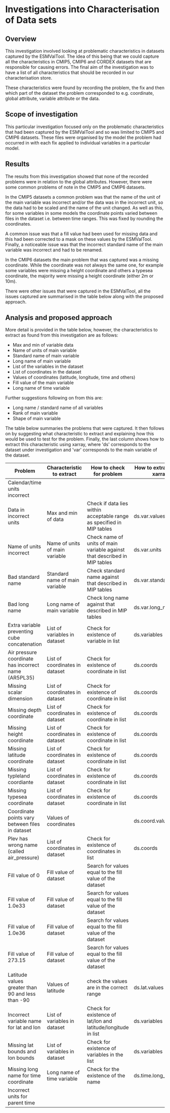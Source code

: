 # Investigations into Characterisation of Data sets

## Overview

This investigation involved looking at problematic characteristics in datasets captured by the ESMValTool. The idea of this being that we could capture all the characteristics in CMIP5, CMIP6 and CORDEX datasets that are responsible for causing errors. The final aim of the investigation was to have a list of all characteristics that should be recorded in our characterisation store.

These characteristics were found by recording the problem, the fix and then which part of the dataset the problem corresponded to e.g. coordinate, global attribute, variable attribute or the data.

## Scope of investigation

This particular investigation focused only on the problematic characteristics that had been captured by the ESMValTool and so was limited to CMIP5 and CMIP6 datasets. These files were organised by the model the problem had occurred in with each fix applied to individual variables in a particular model. 

## Results

The results from this investigation showed that none of the recorded problems were in relation to the global attributes. 
However, there were some common problems of note in the CMIP5 and CMIP6 datasets. 

In the CMIP5 datasets a common problem was that the name of the unit of the main variable was incorrect and/or the data was in the incorrect unit, so the data had to be scaled and the name of the unit changed. As well as this, for some variables in some models the coordinate points varied between files in the dataset i.e. between time ranges. This was fixed by rounding the coordinates.  

A common issue was that a fill value had been used for missing data and this had been corrected to a mask on these values by the ESMValTool. Finally, a noticeable issue was that the incorrect standard name of the main variable was incorrect and had to be renamed. 

In the CMIP6 datasets the main problem that was captured was a missing coordinate. While the coordinate was not always the same one, for example some variables were missing a height coordinate and others a typesea coordinate, the majority were missing a height coordinate (either 2m or 10m).

There were other issues that were captured in the ESMValTool, all the issues captured are summarised in the table below along with the proposed approach. 

## Analysis and proposed approach

More detail is provided in the table below, however, the characteristics to extract as found from this investigation are as follows:

- Max and min of variable data
- Name of units of main variable
- Standard name of main variable
- Long name of main variable
- List of the variables in the dataset 
- List of coordinates in the dataset
- Values of coordinates (latitude, longitude, time and others)
- Fill value of the main variable
- Long name of time variable

Further suggestions following on from this are:

- Long name / standard name of all variables
- Rank of main variable
- Shape of main variable


The table below summaries the problems that were captured. It then follows on by suggesting what characteristic to extract and explaining how this would be used to test for the problem. Finally, the last column shows how to extract this characteristic using xarray, where 'ds' corresponds to the dataset under investigation and 'var' corresponds to the main variable of the dataset. 

| Problem  | Characteristic to extract | How to check for problem | How to extract using xarray |
|---|---|---|---|
| Calendar/time units incorrect  |   |   |   |
| Data in incorrect units | Max and min of data | Check if data lies within acceptable range as specified in MIP tables | ds.var.values |
| Name of units incorrect | Name of units of main variable | Check name of units of main variable against that described in MIP tables | ds.var.units |
| Bad standard name | Standard name of main variable | Check standard name against that described in MIP tables | ds.var.standard_name |
| Bad long name | Long name of main variable | Check long name against that described in MIP tables | ds.var.long_name |
| Extra variable preventing cube concatenation | List of variables in dataset | Check for existence of variable in list | ds.variables |
| Air pressure coordinate has incorrect name (AR5PL35) | List of coordinates in dataset | Check for existence of coordinate in list | ds.coords |
| Missing scalar dimension | List of coordinates in dataset | Check for existence of coordinate in list  | ds.coords |
| Missing depth coordinate | List of coordinates in dataset | Check for existence of coordinate in list  | ds.coords |
| Missing height coordinate | List of coordinates in dataset | Check for existence of coordinate in list  | ds.coords |
| Missing latitude coordinate | List of coordinates in dataset | Check for existence of coordinate in list  | ds.coords |
| Missing typleland coordiante | List of coordinates in dataset | Check for existence of coordinate in list  | ds.coords |
| Missing typesea coordinate | List of coordinates in dataset | Check for existence of coordinate in list  | ds.coords |
| Coordinate points vary between files in dataset | Values of coordinates |   | ds.coord.values |
| Plev has wrong name (called air_pressure) | List of coordinates in dataset | Check for existence of coordinates in list | ds.coords |
| Fill value of 0 | Fill value of dataset | Search for values equal to the fill value of the dataset |   |
| Fill value of 1.0e33 | Fill value of dataset | Search for values equal to the fill value of the dataset |   |
| Fill value of 1.0e36 | Fill value of dataset | Search for values equal to the fill value of the dataset |   |
| Fill value of 273.15 | Fill value of dataset | Search for values equal to the fill value of the dataset |   |
| Latitude values greater than 90 and less than -90  | Values of latitude | check the values are in the correct range  | ds.lat.values |
| Incorrect variable name for lat and lon | List of variables in dataset | Check for existence of lat/lon and latitude/longitude in list | ds.variables |
| Missing lat bounds and lon bounds | List of variables in dataset | Check for existence of variables in the list | ds.variables |
| Missing long name for time coordinate | Long name of time variable | Check for the existence of the name | ds.time.long_name |
| Incorrect units for parent time |  |  |  |
  
   
